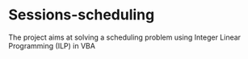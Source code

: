 # Sessions-scheduling
The project aims at solving a scheduling problem using Integer Linear Programming (ILP) in VBA 
